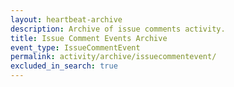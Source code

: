 ```yaml
---
layout: heartbeat-archive
description: Archive of issue comments activity.
title: Issue Comment Events Archive
event_type: IssueCommentEvent
permalink: activity/archive/issuecommentevent/
excluded_in_search: true
---
```

